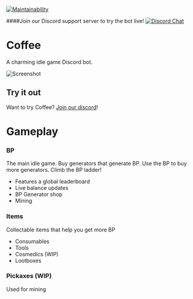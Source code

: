 [![Maintainability](https://api.codeclimate.com/v1/badges/d1eeb09874edfefefcee/maintainability)](https://codeclimate.com/github/aStableNaka/Coffee/maintainability)

####Join our Discord support server to try the bot live!
[![Discord Chat](https://img.shields.io/discord/530098686558994443.svg)](https://discord.gg/)  

# Coffee
A charming idle game Discord bot.

![Screenshot](https://i.imgur.com/xUxSmx2.png)

## Try it out
Want to try Coffee? [Join our discord](https://discord.gg/m7XztD)!

# Gameplay
### BP
The main idle game. Buy generators that generate BP. Use the BP to buy more generators. Climb the BP ladder!
- Features a global leaderboard
- Live balance updates
- BP Generator shop
- Mining
### Items
Collectable items that help you get more BP
- Consumables
- Tools
- Cosmedics (WIP)
- Lootboxes
### Pickaxes (WIP)
Used for mining
